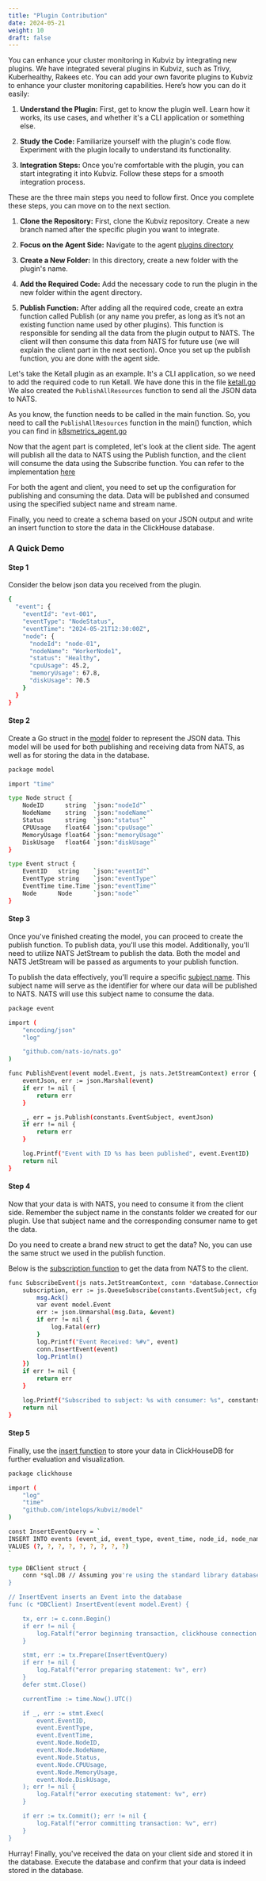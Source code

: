 ```yaml
---
title: "Plugin Contribution"
date: 2024-05-21
weight: 10
draft: false
---
```


You can enhance your cluster monitoring in Kubviz by integrating new plugins. We have integrated several plugins in Kubviz, such as Trivy, Kuberhealthy, Rakees etc. You can add your own favorite plugins to Kubviz to enhance your cluster monitoring capabilities. Here’s how you can do it easily:

1. **Understand the Plugin:** First, get to know the plugin well. Learn how it works, its use cases, and whether it's a CLI application or something else.

2. **Study the Code:** Familiarize yourself with the plugin's code flow. Experiment with the plugin locally to understand its functionality.

3. **Integration Steps:** Once you're comfortable with the plugin, you can start integrating it into Kubviz. Follow these steps for a smooth integration process.

These are the three main steps you need to follow first. Once you complete these steps, you can move on to the next section.

1. **Clone the Repository:** First, clone the Kubviz repository. Create a new branch named after the specific plugin you want to integrate.

2. **Focus on the Agent Side:** Navigate to the agent [plugins directory](https://github.com/intelops/kubviz/tree/main/agent/kubviz/plugins)

3. **Create a New Folder:** In this directory, create a new folder with the plugin's name.

4. **Add the Required Code:** Add the necessary code to run the plugin in the new folder within the agent directory.

5. **Publish Function:** After adding all the required code, create an extra function called Publish (or any name you prefer, as long as it’s not an existing function name used by other plugins). This function is responsible for sending all the data from the plugin output to NATS. The client will then consume this data from NATS for future use (we will explain the client part in the next section). Once you set up the publish function, you are done with the agent side.

Let's take the Ketall plugin as an example. It's a CLI application, so we need to add the required code to run Ketall. We have done this in the file [ketall.go](https://github.com/intelops/kubviz/blob/main/agent/kubviz/plugins/ketall/ketall.go) We also created the `PublishAllResources` function to send all the JSON data to NATS.

As you know, the function needs to be called in the main function. So, you need to call the `PublishAllResources` function in the main() function, which you can find in [k8smetrics_agent.go](https://github.com/intelops/kubviz/blob/main/agent/kubviz/k8smetrics_agent.go)

Now that the agent part is completed, let's look at the client side. The agent will publish all the data to NATS using the Publish function, and the client will consume the data using the Subscribe function. You can refer to the implementation [here](https://github.com/intelops/kubviz/blob/main/client/pkg/clients/kubviz_client.go)

For both the agent and client, you need to set up the configuration for publishing and consuming the data. Data will be published and consumed using the specified subject name and stream name.


Finally, you need to create a schema based on your JSON output and write an insert function to store the data in the ClickHouse database.

### A Quick Demo

#### Step 1

Consider the below json data you received from the plugin.

```bash
{
  "event": {
    "eventId": "evt-001",
    "eventType": "NodeStatus",
    "eventTime": "2024-05-21T12:30:00Z",
    "node": {
      "nodeId": "node-01",
      "nodeName": "WorkerNode1",
      "status": "Healthy",
      "cpuUsage": 45.2,
      "memoryUsage": 67.8,
      "diskUsage": 70.5
    }
  }
}
```

#### Step 2

Create a Go struct in the [model](https://github.com/intelops/kubviz/tree/main/model) folder to represent the JSON data. This model will be used for both publishing and receiving data from NATS, as well as for storing the data in the database.

```bash
package model

import "time"

type Node struct {
	NodeID      string  `json:"nodeId"`
	NodeName    string  `json:"nodeName"`
	Status      string  `json:"status"`
	CPUUsage    float64 `json:"cpuUsage"`
	MemoryUsage float64 `json:"memoryUsage"`
	DiskUsage   float64 `json:"diskUsage"`
}

type Event struct {
	EventID   string    `json:"eventId"`
	EventType string    `json:"eventType"`
	EventTime time.Time `json:"eventTime"`
	Node      Node      `json:"node"`
}
```

#### Step 3

Once you've finished creating the model, you can proceed to create the publish function. To publish data, you'll use this model. Additionally, you'll need to utilize NATS JetStream to publish the data. Both the model and NATS JetStream will be passed as arguments to your publish function.

To publish the data effectively, you'll require a specific [subject name](https://github.com/intelops/kubviz/blob/main/constants/constants.go). This subject name will serve as the identifier for where our data will be published to NATS. NATS will use this subject name to consume the data.

```bash
package event

import (
	"encoding/json"
	"log"

	"github.com/nats-io/nats.go"
)

func PublishEvent(event model.Event, js nats.JetStreamContext) error {
	eventJson, err := json.Marshal(event)
	if err != nil {
		return err
	}

	_, err = js.Publish(constants.EventSubject, eventJson)
	if err != nil {
		return err
	}

	log.Printf("Event with ID %s has been published", event.EventID)
	return nil
}
```

#### Step 4

Now that your data is with NATS, you need to consume it from the client side. Remember the subject name in the constants folder we created for our plugin. Use that subject name and the corresponding consumer name to get the data.

Do you need to create a brand new struct to get the data? No, you can use the same struct we used in the publish function.

Below is the [subscription function](https://github.com/intelops/kubviz/blob/main/client/pkg/clients/kubviz_client.go) to get the data from NATS to the client.

```bash
func SubscribeEvent(js nats.JetStreamContext, conn *database.Connection, cfg Config) error {
	subscription, err := js.QueueSubscribe(constants.EventSubject, cfg.EventConsumer, func(msg *nats.Msg) {
		msg.Ack()
		var event model.Event
		err := json.Unmarshal(msg.Data, &event)
		if err != nil {
			log.Fatal(err)
		}
		log.Printf("Event Received: %#v", event)
		conn.InsertEvent(event)
		log.Println()
	})
	if err != nil {
		return err
	}

	log.Printf("Subscribed to subject: %s with consumer: %s", constants.EventSubject, cfg.EventConsumer)
	return nil
}
```

#### Step 5

Finally, use the [insert function](https://github.com/intelops/kubviz/blob/main/client/pkg/clickhouse/db_client.go) to store your data in ClickHouseDB for further evaluation and visualization.

```bash
package clickhouse

import (
	"log"
	"time"
	"github.com/intelops/kubviz/model"
)

const InsertEventQuery = `
INSERT INTO events (event_id, event_type, event_time, node_id, node_name, status, cpu_usage, memory_usage, disk_usage)
VALUES (?, ?, ?, ?, ?, ?, ?, ?, ?)
`

type DBClient struct {
	conn *sql.DB // Assuming you're using the standard library database/sql package
}

// InsertEvent inserts an Event into the database
func (c *DBClient) InsertEvent(event model.Event) {

	tx, err := c.conn.Begin()
	if err != nil {
		log.Fatalf("error beginning transaction, clickhouse connection not available: %v", err)
	}

	stmt, err := tx.Prepare(InsertEventQuery)
	if err != nil {
		log.Fatalf("error preparing statement: %v", err)
	}
	defer stmt.Close()

	currentTime := time.Now().UTC()

	if _, err := stmt.Exec(
		event.EventID,
		event.EventType,
		event.EventTime,
		event.Node.NodeID,
		event.Node.NodeName,
		event.Node.Status,
		event.Node.CPUUsage,
		event.Node.MemoryUsage,
		event.Node.DiskUsage,
	); err != nil {
		log.Fatalf("error executing statement: %v", err)
	}

	if err := tx.Commit(); err != nil {
		log.Fatalf("error committing transaction: %v", err)
	}
}
```

Hurray! Finally, you've received the data on your client side and stored it in the database. Execute the database and confirm that your data is indeed stored in the database.